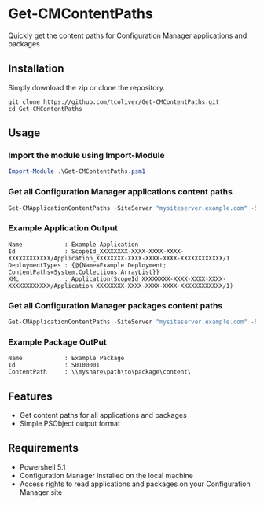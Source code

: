 # Get-CMContentPaths
Quickly get the content paths for Configuration Manager applications and packages

## Installation

Simply download the zip or clone the repository. 

```
git clone https://github.com/tcoliver/Get-CMContentPaths.git
cd Get-CMContentPaths
```

## Usage

### Import the module using Import-Module

```powershell
Import-Module .\Get-CMContentPaths.psm1
```

### Get all Configuration Manager applications content paths

```powershell
Get-CMApplicationContentPaths -SiteServer "mysiteserver.example.com" -SiteCode "S01"
```

### Example Application Output
```
Name            : Example Application
Id              : ScopeId_XXXXXXXX-XXXX-XXXX-XXXX-XXXXXXXXXXXX/Application_XXXXXXXX-XXXX-XXXX-XXXX-XXXXXXXXXXXX/1
DeploymentTypes : {@{Name=Example Deployment; ContentPaths=System.Collections.ArrayList}}
XML             : Application(ScopeId_XXXXXXXX-XXXX-XXXX-XXXX-XXXXXXXXXXXX/Application_XXXXXXXX-XXXX-XXXX-XXXX-XXXXXXXXXXXX/1)
```

### Get all Configuration Manager packages content paths

```powershell
Get-CMApplicationContentPaths -SiteServer "mysiteserver.example.com" -SiteCode "S01"
```

### Example Package OutPut
```
Name            : Example Package
Id              : S0100001
ContentPath     : \\myshare\path\to\package\content\
```

## Features
* Get content paths for all applications and packages
* Simple PSObject output format

## Requirements
* Powershell 5.1
* Configuration Manager installed on the local machine
* Access rights to read applications and packages on your Configuration Manager site